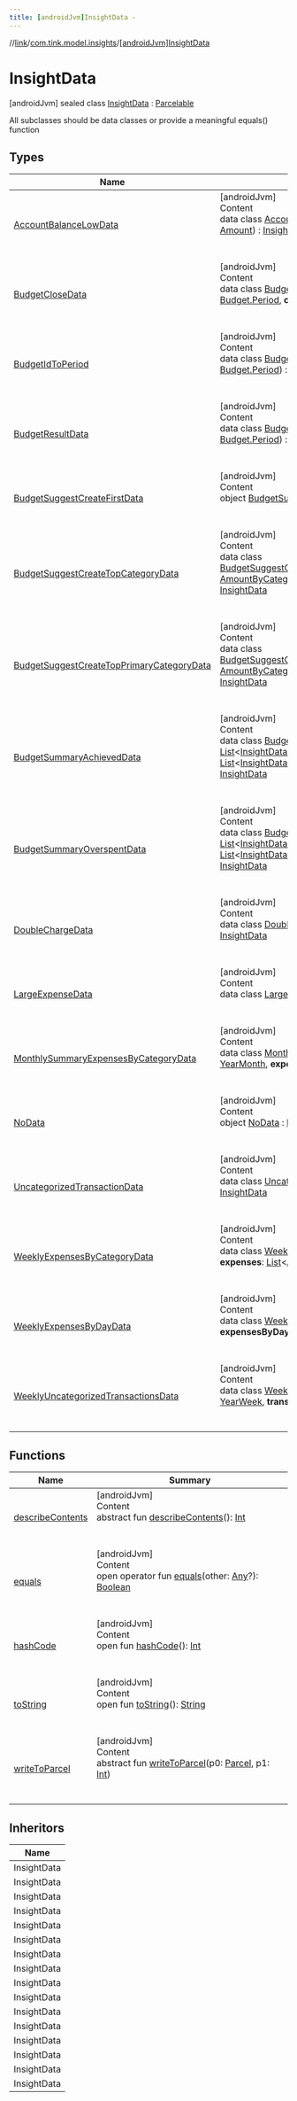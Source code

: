 ```yaml
---
title: [androidJvm]InsightData -
---
```

//[link](../../index.md)/[com.tink.model.insights](../index.md)/[[androidJvm]InsightData](index.md)



# InsightData  
 [androidJvm] sealed class [InsightData](index.md) : [Parcelable](https://developer.android.com/reference/kotlin/android/os/Parcelable.html)

All subclasses should be data classes or provide a meaningful equals() function

   


## Types  
  
|  Name|  Summary| 
|---|---|
| <a name="com.tink.model.insights/InsightData.AccountBalanceLowData///PointingToDeclaration/"></a>[AccountBalanceLowData](-account-balance-low-data/index.md)| <a name="com.tink.model.insights/InsightData.AccountBalanceLowData///PointingToDeclaration/"></a>[androidJvm]  <br>Content  <br>data class [AccountBalanceLowData](-account-balance-low-data/index.md)(**accountId**: [String](https://kotlinlang.org/api/latest/jvm/stdlib/kotlin/-string/index.html), **balance**: [Amount](../../com.tink.model.misc/[android-jvm]-amount/index.md)) : [InsightData](index.md)  <br><br><br>
| <a name="com.tink.model.insights/InsightData.BudgetCloseData///PointingToDeclaration/"></a>[BudgetCloseData](-budget-close-data/index.md)| <a name="com.tink.model.insights/InsightData.BudgetCloseData///PointingToDeclaration/"></a>[androidJvm]  <br>Content  <br>data class [BudgetCloseData](-budget-close-data/index.md)(**budgetId**: [String](https://kotlinlang.org/api/latest/jvm/stdlib/kotlin/-string/index.html), **budgetPeriod**: [Budget.Period](../../com.tink.model.budget/[android-jvm]-budget/-period/index.md), **currentTime**: Instant) : [InsightData](index.md)  <br><br><br>
| <a name="com.tink.model.insights/InsightData.BudgetIdToPeriod///PointingToDeclaration/"></a>[BudgetIdToPeriod](-budget-id-to-period/index.md)| <a name="com.tink.model.insights/InsightData.BudgetIdToPeriod///PointingToDeclaration/"></a>[androidJvm]  <br>Content  <br>data class [BudgetIdToPeriod](-budget-id-to-period/index.md)(**budgetId**: [String](https://kotlinlang.org/api/latest/jvm/stdlib/kotlin/-string/index.html), **budgetPeriod**: [Budget.Period](../../com.tink.model.budget/[android-jvm]-budget/-period/index.md)) : [Parcelable](https://developer.android.com/reference/kotlin/android/os/Parcelable.html)  <br><br><br>
| <a name="com.tink.model.insights/InsightData.BudgetResultData///PointingToDeclaration/"></a>[BudgetResultData](-budget-result-data/index.md)| <a name="com.tink.model.insights/InsightData.BudgetResultData///PointingToDeclaration/"></a>[androidJvm]  <br>Content  <br>data class [BudgetResultData](-budget-result-data/index.md)(**budgetId**: [String](https://kotlinlang.org/api/latest/jvm/stdlib/kotlin/-string/index.html), **budgetPeriod**: [Budget.Period](../../com.tink.model.budget/[android-jvm]-budget/-period/index.md)) : [InsightData](index.md)  <br><br><br>
| <a name="com.tink.model.insights/InsightData.BudgetSuggestCreateFirstData///PointingToDeclaration/"></a>[BudgetSuggestCreateFirstData](-budget-suggest-create-first-data/index.md)| <a name="com.tink.model.insights/InsightData.BudgetSuggestCreateFirstData///PointingToDeclaration/"></a>[androidJvm]  <br>Content  <br>object [BudgetSuggestCreateFirstData](-budget-suggest-create-first-data/index.md) : [InsightData](index.md)  <br><br><br>
| <a name="com.tink.model.insights/InsightData.BudgetSuggestCreateTopCategoryData///PointingToDeclaration/"></a>[BudgetSuggestCreateTopCategoryData](-budget-suggest-create-top-category-data/index.md)| <a name="com.tink.model.insights/InsightData.BudgetSuggestCreateTopCategoryData///PointingToDeclaration/"></a>[androidJvm]  <br>Content  <br>data class [BudgetSuggestCreateTopCategoryData](-budget-suggest-create-top-category-data/index.md)(**categorySpending**: [AmountByCategory](../../com.tink.model.relations/[android-jvm]-amount-by-category/index.md), **suggestedBudgetAmount**: [Amount](../../com.tink.model.misc/[android-jvm]-amount/index.md)) : [InsightData](index.md)  <br><br><br>
| <a name="com.tink.model.insights/InsightData.BudgetSuggestCreateTopPrimaryCategoryData///PointingToDeclaration/"></a>[BudgetSuggestCreateTopPrimaryCategoryData](-budget-suggest-create-top-primary-category-data/index.md)| <a name="com.tink.model.insights/InsightData.BudgetSuggestCreateTopPrimaryCategoryData///PointingToDeclaration/"></a>[androidJvm]  <br>Content  <br>data class [BudgetSuggestCreateTopPrimaryCategoryData](-budget-suggest-create-top-primary-category-data/index.md)(**categorySpending**: [AmountByCategory](../../com.tink.model.relations/[android-jvm]-amount-by-category/index.md), **suggestedBudgetAmount**: [Amount](../../com.tink.model.misc/[android-jvm]-amount/index.md)) : [InsightData](index.md)  <br><br><br>
| <a name="com.tink.model.insights/InsightData.BudgetSummaryAchievedData///PointingToDeclaration/"></a>[BudgetSummaryAchievedData](-budget-summary-achieved-data/index.md)| <a name="com.tink.model.insights/InsightData.BudgetSummaryAchievedData///PointingToDeclaration/"></a>[androidJvm]  <br>Content  <br>data class [BudgetSummaryAchievedData](-budget-summary-achieved-data/index.md)(**achievedBudgets**: [List](https://kotlinlang.org/api/latest/jvm/stdlib/kotlin.collections/-list/index.html)<[InsightData.BudgetIdToPeriod](-budget-id-to-period/index.md)>, **overspentBudgets**: [List](https://kotlinlang.org/api/latest/jvm/stdlib/kotlin.collections/-list/index.html)<[InsightData.BudgetIdToPeriod](-budget-id-to-period/index.md)>, **savedAmount**: [Amount](../../com.tink.model.misc/[android-jvm]-amount/index.md)) : [InsightData](index.md)  <br><br><br>
| <a name="com.tink.model.insights/InsightData.BudgetSummaryOverspentData///PointingToDeclaration/"></a>[BudgetSummaryOverspentData](-budget-summary-overspent-data/index.md)| <a name="com.tink.model.insights/InsightData.BudgetSummaryOverspentData///PointingToDeclaration/"></a>[androidJvm]  <br>Content  <br>data class [BudgetSummaryOverspentData](-budget-summary-overspent-data/index.md)(**achievedBudgets**: [List](https://kotlinlang.org/api/latest/jvm/stdlib/kotlin.collections/-list/index.html)<[InsightData.BudgetIdToPeriod](-budget-id-to-period/index.md)>, **overspentBudgets**: [List](https://kotlinlang.org/api/latest/jvm/stdlib/kotlin.collections/-list/index.html)<[InsightData.BudgetIdToPeriod](-budget-id-to-period/index.md)>, **overspentAmount**: [Amount](../../com.tink.model.misc/[android-jvm]-amount/index.md)) : [InsightData](index.md)  <br><br><br>
| <a name="com.tink.model.insights/InsightData.DoubleChargeData///PointingToDeclaration/"></a>[DoubleChargeData](-double-charge-data/index.md)| <a name="com.tink.model.insights/InsightData.DoubleChargeData///PointingToDeclaration/"></a>[androidJvm]  <br>Content  <br>data class [DoubleChargeData](-double-charge-data/index.md)(**transactionIds**: [List](https://kotlinlang.org/api/latest/jvm/stdlib/kotlin.collections/-list/index.html)<[String](https://kotlinlang.org/api/latest/jvm/stdlib/kotlin/-string/index.html)>) : [InsightData](index.md)  <br><br><br>
| <a name="com.tink.model.insights/InsightData.LargeExpenseData///PointingToDeclaration/"></a>[LargeExpenseData](-large-expense-data/index.md)| <a name="com.tink.model.insights/InsightData.LargeExpenseData///PointingToDeclaration/"></a>[androidJvm]  <br>Content  <br>data class [LargeExpenseData](-large-expense-data/index.md)(**transactionId**: [String](https://kotlinlang.org/api/latest/jvm/stdlib/kotlin/-string/index.html)) : [InsightData](index.md)  <br><br><br>
| <a name="com.tink.model.insights/InsightData.MonthlySummaryExpensesByCategoryData///PointingToDeclaration/"></a>[MonthlySummaryExpensesByCategoryData](-monthly-summary-expenses-by-category-data/index.md)| <a name="com.tink.model.insights/InsightData.MonthlySummaryExpensesByCategoryData///PointingToDeclaration/"></a>[androidJvm]  <br>Content  <br>data class [MonthlySummaryExpensesByCategoryData](-monthly-summary-expenses-by-category-data/index.md)(**month**: [YearMonth](../../com.tink.model.time/[android-jvm]-year-month/index.md), **expenses**: [List](https://kotlinlang.org/api/latest/jvm/stdlib/kotlin.collections/-list/index.html)<[AmountByCategory](../../com.tink.model.relations/[android-jvm]-amount-by-category/index.md)>) : [InsightData](index.md)  <br><br><br>
| <a name="com.tink.model.insights/InsightData.NoData///PointingToDeclaration/"></a>[NoData](-no-data/index.md)| <a name="com.tink.model.insights/InsightData.NoData///PointingToDeclaration/"></a>[androidJvm]  <br>Content  <br>object [NoData](-no-data/index.md) : [InsightData](index.md)  <br><br><br>
| <a name="com.tink.model.insights/InsightData.UncategorizedTransactionData///PointingToDeclaration/"></a>[UncategorizedTransactionData](-uncategorized-transaction-data/index.md)| <a name="com.tink.model.insights/InsightData.UncategorizedTransactionData///PointingToDeclaration/"></a>[androidJvm]  <br>Content  <br>data class [UncategorizedTransactionData](-uncategorized-transaction-data/index.md)(**transactionId**: [String](https://kotlinlang.org/api/latest/jvm/stdlib/kotlin/-string/index.html)) : [InsightData](index.md)  <br><br><br>
| <a name="com.tink.model.insights/InsightData.WeeklyExpensesByCategoryData///PointingToDeclaration/"></a>[WeeklyExpensesByCategoryData](-weekly-expenses-by-category-data/index.md)| <a name="com.tink.model.insights/InsightData.WeeklyExpensesByCategoryData///PointingToDeclaration/"></a>[androidJvm]  <br>Content  <br>data class [WeeklyExpensesByCategoryData](-weekly-expenses-by-category-data/index.md)(**week**: [YearWeek](../../com.tink.model.time/[android-jvm]-year-week/index.md), **expenses**: [List](https://kotlinlang.org/api/latest/jvm/stdlib/kotlin.collections/-list/index.html)<[AmountByCategory](../../com.tink.model.relations/[android-jvm]-amount-by-category/index.md)>) : [InsightData](index.md)  <br><br><br>
| <a name="com.tink.model.insights/InsightData.WeeklyExpensesByDayData///PointingToDeclaration/"></a>[WeeklyExpensesByDayData](-weekly-expenses-by-day-data/index.md)| <a name="com.tink.model.insights/InsightData.WeeklyExpensesByDayData///PointingToDeclaration/"></a>[androidJvm]  <br>Content  <br>data class [WeeklyExpensesByDayData](-weekly-expenses-by-day-data/index.md)(**week**: [YearWeek](../../com.tink.model.time/[android-jvm]-year-week/index.md), **expensesByDay**: [List](https://kotlinlang.org/api/latest/jvm/stdlib/kotlin.collections/-list/index.html)<[ExpensesByDay](../../com.tink.model.relations/[android-jvm]-expenses-by-day/index.md)>) : [InsightData](index.md)  <br><br><br>
| <a name="com.tink.model.insights/InsightData.WeeklyUncategorizedTransactionsData///PointingToDeclaration/"></a>[WeeklyUncategorizedTransactionsData](-weekly-uncategorized-transactions-data/index.md)| <a name="com.tink.model.insights/InsightData.WeeklyUncategorizedTransactionsData///PointingToDeclaration/"></a>[androidJvm]  <br>Content  <br>data class [WeeklyUncategorizedTransactionsData](-weekly-uncategorized-transactions-data/index.md)(**week**: [YearWeek](../../com.tink.model.time/[android-jvm]-year-week/index.md), **transactionIds**: [List](https://kotlinlang.org/api/latest/jvm/stdlib/kotlin.collections/-list/index.html)<[String](https://kotlinlang.org/api/latest/jvm/stdlib/kotlin/-string/index.html)>) : [InsightData](index.md)  <br><br><br>


## Functions  
  
|  Name|  Summary| 
|---|---|
| <a name="android.os/Parcelable/describeContents/#/PointingToDeclaration/"></a>[describeContents](../../com.tink.service.provider/[android-jvm]-provider-filter/index.md#%5Bandroid.os%2FParcelable%2FdescribeContents%2F%23%2FPointingToDeclaration%2F%5D%2FFunctions%2F-586840090)| <a name="android.os/Parcelable/describeContents/#/PointingToDeclaration/"></a>[androidJvm]  <br>Content  <br>abstract fun [describeContents](../../com.tink.service.provider/[android-jvm]-provider-filter/index.md#%5Bandroid.os%2FParcelable%2FdescribeContents%2F%23%2FPointingToDeclaration%2F%5D%2FFunctions%2F-586840090)(): [Int](https://kotlinlang.org/api/latest/jvm/stdlib/kotlin/-int/index.html)  <br><br><br>
| <a name="kotlin/Any/equals/#kotlin.Any?/PointingToDeclaration/"></a>[equals](../../com.tink.service.user/[android-jvm]-user-profile-service-impl/index.md#%5Bkotlin%2FAny%2Fequals%2F%23kotlin.Any%3F%2FPointingToDeclaration%2F%5D%2FFunctions%2F-586840090)| <a name="kotlin/Any/equals/#kotlin.Any?/PointingToDeclaration/"></a>[androidJvm]  <br>Content  <br>open operator fun [equals](../../com.tink.service.user/[android-jvm]-user-profile-service-impl/index.md#%5Bkotlin%2FAny%2Fequals%2F%23kotlin.Any%3F%2FPointingToDeclaration%2F%5D%2FFunctions%2F-586840090)(other: [Any](https://kotlinlang.org/api/latest/jvm/stdlib/kotlin/-any/index.html)?): [Boolean](https://kotlinlang.org/api/latest/jvm/stdlib/kotlin/-boolean/index.html)  <br><br><br>
| <a name="kotlin/Any/hashCode/#/PointingToDeclaration/"></a>[hashCode](../../com.tink.service.user/[android-jvm]-user-profile-service-impl/index.md#%5Bkotlin%2FAny%2FhashCode%2F%23%2FPointingToDeclaration%2F%5D%2FFunctions%2F-586840090)| <a name="kotlin/Any/hashCode/#/PointingToDeclaration/"></a>[androidJvm]  <br>Content  <br>open fun [hashCode](../../com.tink.service.user/[android-jvm]-user-profile-service-impl/index.md#%5Bkotlin%2FAny%2FhashCode%2F%23%2FPointingToDeclaration%2F%5D%2FFunctions%2F-586840090)(): [Int](https://kotlinlang.org/api/latest/jvm/stdlib/kotlin/-int/index.html)  <br><br><br>
| <a name="kotlin/Any/toString/#/PointingToDeclaration/"></a>[toString](../../com.tink.service.user/[android-jvm]-user-profile-service-impl/index.md#%5Bkotlin%2FAny%2FtoString%2F%23%2FPointingToDeclaration%2F%5D%2FFunctions%2F-586840090)| <a name="kotlin/Any/toString/#/PointingToDeclaration/"></a>[androidJvm]  <br>Content  <br>open fun [toString](../../com.tink.service.user/[android-jvm]-user-profile-service-impl/index.md#%5Bkotlin%2FAny%2FtoString%2F%23%2FPointingToDeclaration%2F%5D%2FFunctions%2F-586840090)(): [String](https://kotlinlang.org/api/latest/jvm/stdlib/kotlin/-string/index.html)  <br><br><br>
| <a name="android.os/Parcelable/writeToParcel/#android.os.Parcel#kotlin.Int/PointingToDeclaration/"></a>[writeToParcel](../../com.tink.service.provider/[android-jvm]-provider-filter/index.md#%5Bandroid.os%2FParcelable%2FwriteToParcel%2F%23android.os.Parcel%23kotlin.Int%2FPointingToDeclaration%2F%5D%2FFunctions%2F-586840090)| <a name="android.os/Parcelable/writeToParcel/#android.os.Parcel#kotlin.Int/PointingToDeclaration/"></a>[androidJvm]  <br>Content  <br>abstract fun [writeToParcel](../../com.tink.service.provider/[android-jvm]-provider-filter/index.md#%5Bandroid.os%2FParcelable%2FwriteToParcel%2F%23android.os.Parcel%23kotlin.Int%2FPointingToDeclaration%2F%5D%2FFunctions%2F-586840090)(p0: [Parcel](https://developer.android.com/reference/kotlin/android/os/Parcel.html), p1: [Int](https://kotlinlang.org/api/latest/jvm/stdlib/kotlin/-int/index.html))  <br><br><br>


## Inheritors  
  
|  Name| 
|---|
| <a name="com.tink.model.insights/InsightData.NoData///PointingToDeclaration/"></a>InsightData
| <a name="com.tink.model.insights/InsightData.AccountBalanceLowData///PointingToDeclaration/"></a>InsightData
| <a name="com.tink.model.insights/InsightData.BudgetResultData///PointingToDeclaration/"></a>InsightData
| <a name="com.tink.model.insights/InsightData.BudgetSummaryAchievedData///PointingToDeclaration/"></a>InsightData
| <a name="com.tink.model.insights/InsightData.BudgetSummaryOverspentData///PointingToDeclaration/"></a>InsightData
| <a name="com.tink.model.insights/InsightData.BudgetSuggestCreateFirstData///PointingToDeclaration/"></a>InsightData
| <a name="com.tink.model.insights/InsightData.BudgetSuggestCreateTopCategoryData///PointingToDeclaration/"></a>InsightData
| <a name="com.tink.model.insights/InsightData.BudgetSuggestCreateTopPrimaryCategoryData///PointingToDeclaration/"></a>InsightData
| <a name="com.tink.model.insights/InsightData.BudgetCloseData///PointingToDeclaration/"></a>InsightData
| <a name="com.tink.model.insights/InsightData.UncategorizedTransactionData///PointingToDeclaration/"></a>InsightData
| <a name="com.tink.model.insights/InsightData.LargeExpenseData///PointingToDeclaration/"></a>InsightData
| <a name="com.tink.model.insights/InsightData.DoubleChargeData///PointingToDeclaration/"></a>InsightData
| <a name="com.tink.model.insights/InsightData.WeeklyExpensesByCategoryData///PointingToDeclaration/"></a>InsightData
| <a name="com.tink.model.insights/InsightData.WeeklyUncategorizedTransactionsData///PointingToDeclaration/"></a>InsightData
| <a name="com.tink.model.insights/InsightData.WeeklyExpensesByDayData///PointingToDeclaration/"></a>InsightData
| <a name="com.tink.model.insights/InsightData.MonthlySummaryExpensesByCategoryData///PointingToDeclaration/"></a>InsightData

